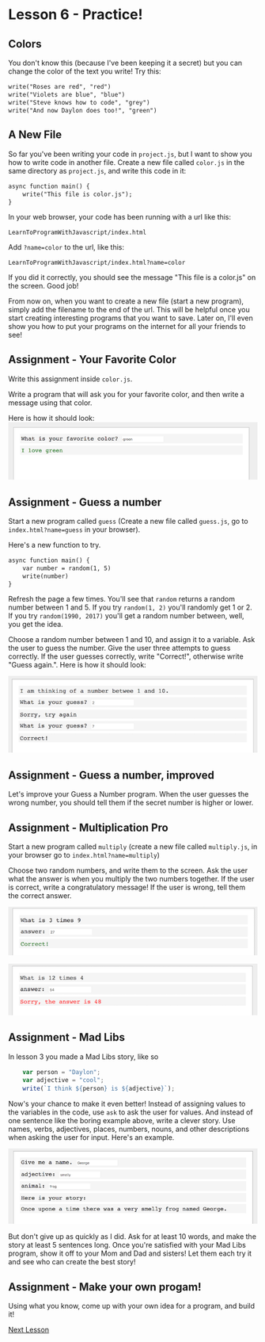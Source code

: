 # Lesson 6 - Practice!

## Colors

You don't know this (because I've been keeping it a secret) but you can change the color of the text you write! Try this:

```
write("Roses are red", "red")
write("Violets are blue", "blue")
write("Steve knows how to code", "grey")
write("And now Daylon does too!", "green")

```

## A New File

So far you've been writing your code in `project.js`, but I want to show you how to write code in another file. Create a new file called `color.js` in the same directory as `project.js`, and write this code in it:

```
async function main() {
    write("This file is color.js");
}
```

In your web browser, your code has been running with a url like this:
```
LearnToProgramWithJavascript/index.html
```
Add `?name=color` to the url, like this:
```
LearnToProgramWithJavascript/index.html?name=color
```
If you did it correctly, you should see the message "This file is a color.js" on the screen. Good job!

From now on, when you want to create a new file (start a new program), simply add the filename to the end of the url. This will be helpful once you start creating interesting programs that you want to save. Later on, I'll even show you how to put your programs on the internet for all your friends to see!

## Assignment - Your Favorite Color

Write this assignment inside `color.js`.

Write a program that will ask you for your favorite color, and then write a message using that color.

Here is how it should look:
![alt text](images/favorite-color-ss.png "Logo Title Text 1")

## Assignment - Guess a number

Start a new program called `guess` (Create a new file called `guess.js`, go to `index.html?name=guess` in your browser).

Here's a new function to try.

```
async function main() {
    var number = random(1, 5)
    write(number)
}
```

Refresh the page a few times. You'll see that `random` returns a random number between 1 and 5. If you try `random(1, 2)` you'll randomly get 1 or 2. If you try `random(1990, 2017)` you'll get a random number between, well, you get the idea.

Choose a random number between 1 and 10, and assign it to a variable. Ask the user to guess the number. Give the user three attempts to guess correctly. If the user guesses correctly, write "Correct!", otherwise write "Guess again.". Here is how it should look:

![alt text](images/guess-number-ss.png "Guess a number")

## Assignment - Guess a number, improved

Let's improve your Guess a Number program. When the user guesses the wrong number, you should tell them if the secret number is higher or lower.

## Assignment - Multiplication Pro

Start a new program called `multiply` (create a new file called `multiply.js`, in your browser go to `index.html?name=multiply`)

Choose two random numbers, and write them to the screen. Ask the user what the answer is when you multiply the two numbers together. If the user is correct, write a congratulatory message! If the user is wrong, tell them the correct answer.

![alt text](images/multiply-2-ss.png "")

![alt text](images/multiply-1-ss.png "")


## Assignment - Mad Libs

In lesson 3 you made a Mad Libs story, like so

```javascript
    var person = "Daylon";
    var adjective = "cool";
    write(`I think ${person} is ${adjective}`);
```

Now's your chance to make it even better! Instead of assigning values to the variables in the code, use `ask` to ask the user for values. And instead of one sentence like the boring example above, write a clever story. Use names, verbs, adjectives, places, numbers, nouns, and other descriptions when asking the user for input. Here's an example.

![alt text](images/madlibs.png "")

But don't give up as quickly as I did. Ask for at least 10 words, and make the story at least 5 sentences long. Once you're satisfied with your Mad Libs program, show it off to your Mom and Dad and sisters! Let them each try it and see who can create the best story!

## Assignment - Make your own progam!

Using what you know, come up with your own idea for a program, and build it!

[Next Lesson](Lesson_07.md)
